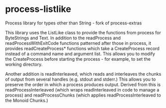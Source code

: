 process-listlike
================

Process library for types other than String - fork of process-extras

This library uses the ListLike class to provide the functions from process
for ByteStrings and Text.  In addition to the readProcess and readProcessWithExitCode
functions patterned after those in process, it provides readCreateProcess* functions
which take a CreateProcess record instead of a command name and argument list.  This
allows you to modify the CreateProcess before starting the process - for example, to
set the working directory.

Another addition is readInterleaved, which reads and interleaves the
chunks of output from several handles (e.g. stdout and stderr.)  This
allows you to preserve the order in which a process produces output.
Derived from this is readProcessInterleaved (which wraps
readInterleaved in code to manage a process) and readProcessChunks
(which applies readProcessInterleaved to the Monoid Chunks.)
